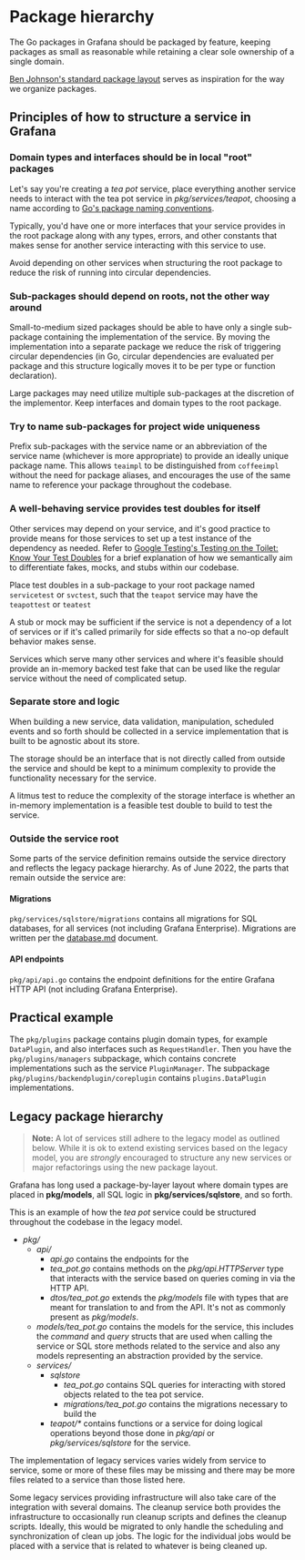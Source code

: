 # Package hierarchy

The Go packages in Grafana should be packaged by feature, keeping
packages as small as reasonable while retaining a clear sole ownership
of a single domain.

[Ben Johnson's standard package layout](https://medium.com/@benbjohnson/standard-package-layout-7cdbc8391fc1) serves as
inspiration for the way we organize packages.

## Principles of how to structure a service in Grafana

[](services.md)

### Domain types and interfaces should be in local "root" packages

Let's say you're creating a _tea pot_ service, place everything another
service needs to interact with the tea pot service in
_pkg/services/teapot_, choosing a name according to
[Go's package naming conventions](https://go.dev/blog/package-names).

Typically, you'd have one or more interfaces that your service provides
in the root package along with any types, errors, and other constants
that makes sense for another service interacting with this service to
use.

Avoid depending on other services when structuring the root package to
reduce the risk of running into circular dependencies.

### Sub-packages should depend on roots, not the other way around

Small-to-medium sized packages should be able to have only a single
sub-package containing the implementation of the service. By moving the
implementation into a separate package we reduce the risk of triggering
circular dependencies (in Go, circular dependencies are evaluated per
package and this structure logically moves it to be per type or function
declaration).

Large packages may need utilize multiple sub-packages at the discretion
of the implementor. Keep interfaces and domain types to the root
package.

### Try to name sub-packages for project wide uniqueness

Prefix sub-packages with the service name or an abbreviation of the
service name (whichever is more appropriate) to provide an ideally
unique package name. This allows `teaimpl` to be distinguished from
`coffeeimpl` without the need for package aliases, and encourages the
use of the same name to reference your package throughout the codebase.

### A well-behaving service provides test doubles for itself

Other services may depend on your service, and it's good practice to
provide means for those services to set up a test instance of the
dependency as needed. Refer to
[Google Testing's Testing on the Toilet: Know Your Test Doubles](https://testing.googleblog.com/2013/07/testing-on-toilet-know-your-test-doubles.html) for a brief
explanation of how we semantically aim to differentiate fakes, mocks,
and stubs within our codebase.

Place test doubles in a sub-package to your root package named
`servicetest` or `svctest`, such that the `teapot` service may have the
`teapottest` or `teatest`

A stub or mock may be sufficient if the service is not a dependency of a
lot of services or if it's called primarily for side effects so that a
no-op default behavior makes sense.

Services which serve many other services and where it's feasible should
provide an in-memory backed test fake that can be used like the
regular service without the need of complicated setup.

### Separate store and logic

When building a new service, data validation, manipulation, scheduled
events and so forth should be collected in a service implementation that
is built to be agnostic about its store.

The storage should be an interface that is not directly called from
outside the service and should be kept to a minimum complexity to
provide the functionality necessary for the service.

A litmus test to reduce the complexity of the storage interface is
whether an in-memory implementation is a feasible test double to build
to test the service.

### Outside the service root

Some parts of the service definition remains outside the
service directory and reflects the legacy package hierarchy.
As of June 2022, the parts that remain outside the service are:

#### Migrations

`pkg/services/sqlstore/migrations` contains all migrations for SQL
databases, for all services (not including Grafana Enterprise).
Migrations are written per the [database.md](database.md) document.

#### API endpoints

`pkg/api/api.go` contains the endpoint definitions for the entire
Grafana HTTP API (not including Grafana Enterprise).

## Practical example

The `pkg/plugins` package contains plugin domain types, for example `DataPlugin`, and also interfaces
such as `RequestHandler`. Then you have the `pkg/plugins/managers` subpackage, which contains concrete implementations
such as the service `PluginManager`. The subpackage `pkg/plugins/backendplugin/coreplugin` contains `plugins.DataPlugin`
implementations.

## Legacy package hierarchy

> **Note:** A lot of services still adhere to the legacy model as outlined below. While it is ok to
> extend existing services based on the legacy model, you are _strongly_ encouraged to structure any
> new services or major refactorings using the new package layout.

Grafana has long used a package-by-layer layout where domain types
are placed in **pkg/models**, all SQL logic in **pkg/services/sqlstore**,
and so forth.

This is an example of how the _tea pot_ service could be structured
throughout the codebase in the legacy model.

- _pkg/_
  - _api/_
    - _api.go_ contains the endpoints for the
    - _tea_pot.go_ contains methods on the _pkg/api.HTTPServer_ type
      that interacts with the service based on queries coming in via the HTTP
      API.
    - _dtos/tea_pot.go_ extends the _pkg/models_ file with types
      that are meant for translation to and from the API. It's not as commonly
      present as _pkg/models_.
  - _models/tea_pot.go_ contains the models for the service, this
    includes the _command_ and _query_ structs that are used when calling
    the service or SQL store methods related to the service and also any
    models representing an abstraction provided by the service.
  - _services/_
    - _sqlstore_
      - _tea_pot.go_ contains SQL queries for
        interacting with stored objects related to the tea pot service.
      - _migrations/tea_pot.go_ contains the migrations necessary to
        build the
    - _teapot/\*_ contains functions or a service for doing
      logical operations beyond those done in _pkg/api_ or _pkg/services/sqlstore_
      for the service.

The implementation of legacy services varies widely from service to
service, some or more of these files may be missing and there may be
more files related to a service than those listed here.

Some legacy services providing infrastructure will also take care of the
integration with several domains. The cleanup service both
provides the infrastructure to occasionally run cleanup scripts and
defines the cleanup scripts. Ideally, this would be migrated
to only handle the scheduling and synchronization of clean up jobs.
The logic for the individual jobs would be placed with a service that is
related to whatever is being cleaned up.
